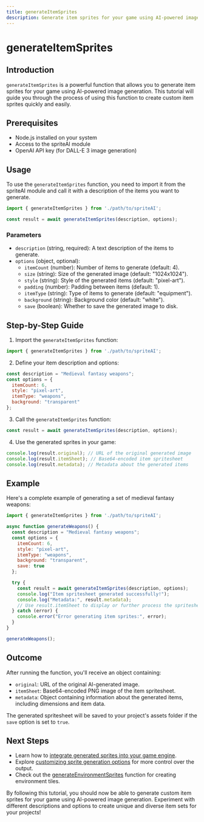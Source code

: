 ```yaml
---
title: generateItemSprites
description: Generate item sprites for your game using AI-powered image generation.
---
```


# generateItemSprites

## Introduction

`generateItemSprites` is a powerful function that allows you to generate item sprites for your game using AI-powered image generation. This tutorial will guide you through the process of using this function to create custom item sprites quickly and easily.

## Prerequisites

- Node.js installed on your system
- Access to the spriteAI module
- OpenAI API key (for DALL-E 3 image generation)

## Usage

To use the `generateItemSprites` function, you need to import it from the spriteAI module and call it with a description of the items you want to generate.

```javascript
import { generateItemSprites } from './path/to/spriteAI';

const result = await generateItemSprites(description, options);
```

### Parameters

- `description` (string, required): A text description of the items to generate.
- `options` (object, optional):
  - `itemCount` (number): Number of items to generate (default: 4).
  - `size` (string): Size of the generated image (default: "1024x1024").
  - `style` (string): Style of the generated items (default: "pixel-art").
  - `padding` (number): Padding between items (default: 1).
  - `itemType` (string): Type of items to generate (default: "equipment").
  - `background` (string): Background color (default: "white").
  - `save` (boolean): Whether to save the generated image to disk.

## Step-by-Step Guide

1. Import the `generateItemSprites` function:

```javascript
import { generateItemSprites } from './path/to/spriteAI';
```

2. Define your item description and options:

```javascript
const description = "Medieval fantasy weapons";
const options = {
  itemCount: 6,
  style: "pixel-art",
  itemType: "weapons",
  background: "transparent"
};
```

3. Call the `generateItemSprites` function:

```javascript
const result = await generateItemSprites(description, options);
```

4. Use the generated sprites in your game:

```javascript
console.log(result.original); // URL of the original generated image
console.log(result.itemSheet); // Base64-encoded item spritesheet
console.log(result.metadata); // Metadata about the generated items
```

## Example

Here's a complete example of generating a set of medieval fantasy weapons:

```javascript
import { generateItemSprites } from './path/to/spriteAI';

async function generateWeapons() {
  const description = "Medieval fantasy weapons";
  const options = {
    itemCount: 6,
    style: "pixel-art",
    itemType: "weapons",
    background: "transparent",
    save: true
  };

  try {
    const result = await generateItemSprites(description, options);
    console.log("Item spritesheet generated successfully!");
    console.log("Metadata:", result.metadata);
    // Use result.itemSheet to display or further process the spritesheet
  } catch (error) {
    console.error("Error generating item sprites:", error);
  }
}

generateWeapons();
```

## Outcome

After running the function, you'll receive an object containing:

- `original`: URL of the original AI-generated image.
- `itemSheet`: Base64-encoded PNG image of the item spritesheet.
- `metadata`: Object containing information about the generated items, including dimensions and item data.

The generated spritesheet will be saved to your project's assets folder if the `save` option is set to `true`.

## Next Steps

- Learn how to [integrate generated sprites into your game engine](/docs/integrating-sprites).
- Explore [customizing sprite generation options](/docs/customizing-sprite-generation) for more control over the output.
- Check out the [generateEnvironmentSprites](/docs/generateEnvironmentSprites) function for creating environment tiles.

By following this tutorial, you should now be able to generate custom item sprites for your game using AI-powered image generation. Experiment with different descriptions and options to create unique and diverse item sets for your projects!